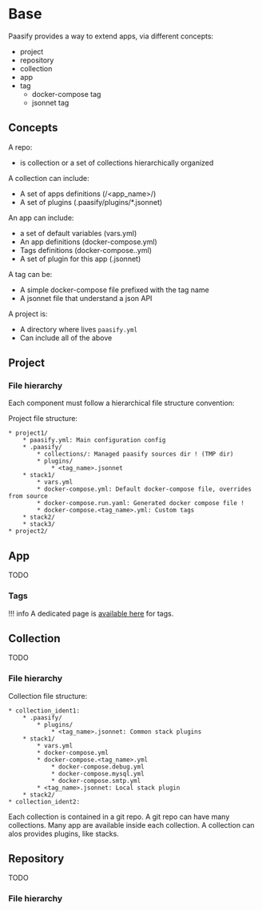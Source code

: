 # Base



Paasify provides a way to extend apps, via different concepts:

* project
* repository
* collection
* app
* tag
    * docker-compose tag
    * jsonnet tag

## Concepts

A repo:

* is collection or a set of collections hierarchically organized

A collection can include:

* A set of apps definitions (/<app_name>/)
* A set of plugins (.paasify/plugins/*.jsonnet)

An app can include:

* a set of default variables (vars.yml)
* An app definitions (docker-compose.yml)
* Tags definitions (docker-compose.<tag>.yml)
* A set of plugin for this app (<tag>.jsonnet)

A tag can be:

* A simple docker-compose file prefixed with the tag name
* A jsonnet file that understand a json API

A project is:

* A directory where lives `paasify.yml`
* Can include all of the above





## Project


### File hierarchy

Each component must follow a hierarchical file structure convention:

Project file structure:

```
* project1/
    * paasify.yml: Main configuration config
    * .paasify/
        * collections/: Managed paasify sources dir ! (TMP dir)
        * plugins/
            * <tag_name>.jsonnet
    * stack1/
        * vars.yml
        * docker-compose.yml: Default docker-compose file, overrides from source
        * docker-compose.run.yaml: Generated docker compose file !
        * docker-compose.<tag_name>.yml: Custom tags
    * stack2/
    * stack3/
* project2/
```


## App

TODO

### Tags


!!! info
    A dedicated page is [available here](extend_tags) for tags.


## Collection

TODO

### File hierarchy

Collection file structure:
```
* collection_ident1:
    * .paasify/
        * plugins/
            * <tag_name>.jsonnet: Common stack plugins
    * stack1/
        * vars.yml
        * docker-compose.yml
        * docker-compose.<tag_name>.yml
            * docker-compose.debug.yml
            * docker-compose.mysql.yml
            * docker-compose.smtp.yml
        * <tag_name>.jsonnet: Local stack plugin
    * stack2/
* collection_ident2:
```

Each collection is contained in a git repo. A git repo can have many collections. Many app are available
inside each collection. A collection can alos provides plugins, like stacks.



## Repository

TODO

### File hierarchy
